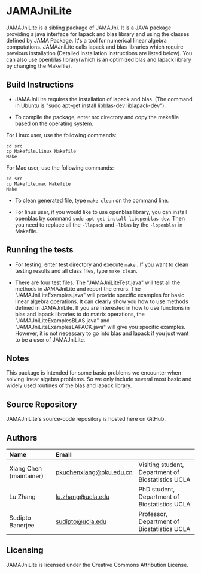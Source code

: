 # JAMAJniLite
JAMAJniLite is a sibling package of JAMAJni. It is a JAVA package providing a java interface for lapack and blas library and using the classes defined by JAMA Package. It's a tool for numerical linear algebra computations. JAMAJniLite calls lapack and blas libraries which require previous installation (Detailed installation instructions are listed below). You can also use openblas library(which is an optimized blas and lapack library by changing the Makefile).


Build Instructions
------------------

* JAMAJniLite requires the installation of lapack and blas. (The command in Ubuntu is "sudo apt-get install libblas-dev liblapack-dev"). 

* To compile the package, enter src directory and copy the makefile based on the operating system.

For Linux user, use the following commands:
```
cd src
cp Makefile.linux Makefile
Make
```

For Mac user, use the following commands:
```
cd src
cp Makefile.mac Makefile
Make
```

* To clean generated file, type `make clean` on the command line.  

* For linus user, if you would like to use openblas library, you can install openblas by command `sudo apt-get install libopenblas-dev`. Then you need to replace all the `-llapack` and `-lblas` by the `-lopenblas` in Makefile.

Running the tests
-----------------
* For testing, enter test directory and execute `make` . If you want to clean testing results and all class files, type `make clean`. 

* There are four test files. The "JAMAJniLiteTest.java" will test all the methods in JAMAJniLite and report the errors. The "JAMAJniLiteExamples.java" will provide specific examples for basic linear algebra operations. It can clearly show you how to use methods defined in JAMAJniLite. If you are interested in how to use functions in blas and lapack libraries to do matrix operations, the "JAMAJniLiteExamplesBLAS.java" and "JAMAJniLiteExamplesLAPACK.java" will give you specific examples. However, it is not necessary to go into blas and lapack if you just want to be a user of JAMAJniLite.

Notes
---------
This package is intended for some basic problems we encounter when solving linear algebra problems. So we only include several most basic and widely used routines of the blas and lapack library.


Source Repository
-----------------
JAMAJniLite's source-code repository is hosted here on GitHub.


Authors
---------

| Name   | Email       |              |
|:------ |:----------- | :----------- |
| Xiang Chen (maintainer)| pkuchenxiang@pku.edu.cn   | Visiting student, Department of Biostatistics  UCLA|
| Lu Zhang | lu.zhang@ucla.edu    | PhD student, Department of Biostatistics UCLA  |                            
| Sudipto Banerjee | sudipto@ucla.edu   | Professor, Department of Biostatistics  UCLA |
<!--- --->
                             


Licensing
---------
JAMAJniLite is licensed under the Creative Commons Attribution License. 



